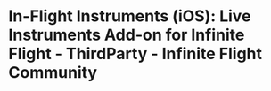 # In-Flight Instruments (iOS): Live Instruments Add-on for Infinite Flight - ThirdParty - Infinite Flight Community

